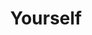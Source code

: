 ---
title: Yourself
layout: revealjs-talkabout
script: 
- My full name's _____. 
- Everyone calls me _____. 
- I'm _____ years-old. I'll be _____  in _____. 
- I was born in _____. 
- I grew up in _____.  
- My eyes are _____. 
- My hair is _____. 
- I currently live in _____. 
- I'm _____ feet tall. 
- My address is _____. 
- My blood type is _____. 
- I'm married・single・divorced. 
- I am of _____ descent. 
- I like to wear (casual ・ formal) clothes 
- I go to _____ University ・ High School. 
- I'm taking  _____.  
- I'm (a ・ an) _____.  
- I majored in _____.  
- I work at  _____. 
- I work as (a ・ an) _____.   
- I have worked there for _____. 
- I look like my (father ・ mother). 
- My hobbies are _____.  
- My favorite food is _____. 
- I'm outgoing ・ shy. 
- My favorite kind of music is _____ 
- My favorite sport to (watch ・ play) is _____  
- I have pets. I have a ・ an _____. 
- I don't have any pets. 
- My childhood was good ・ bad ・ OK. 
- My teenage years were good ・ bad ・ OK.
---
